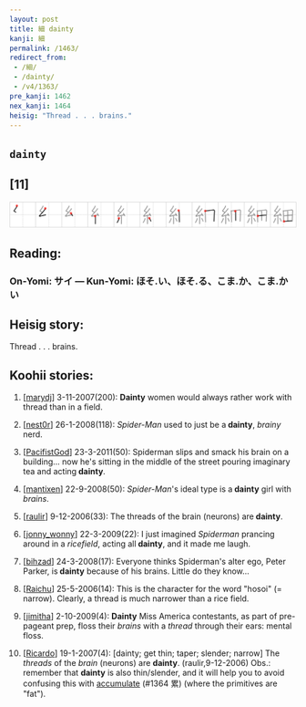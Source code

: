 ```yaml
---
layout: post
title: 細 dainty
kanji: 細
permalink: /1463/
redirect_from:
 - /細/
 - /dainty/
 - /v4/1363/
pre_kanji: 1462
nex_kanji: 1464
heisig: "Thread . . . brains."
---
```


## `dainty`

## [11]

<div class="stroke"><img src="../images/E7B4B0.png" /></div>

## Reading:

### On-Yomi: サイ &mdash; Kun-Yomi: ほそ.い、ほそ.る、こま.か、こま.かい

## Heisig story:

Thread . . . brains.

## Koohii stories:

1) [<a href="http://kanji.koohii.com/profile/marydj">marydj</a>] 3-11-2007(200): <strong>Dainty</strong> women would always rather work with thread than in a field.

2) [<a href="http://kanji.koohii.com/profile/nest0r">nest0r</a>] 26-1-2008(118): <em>Spider-Man</em> used to just be a<strong> dainty</strong>, <em>brainy</em> nerd.

3) [<a href="http://kanji.koohii.com/profile/PacifistGod">PacifistGod</a>] 23-3-2011(50): Spiderman slips and smack his brain on a building... now he&#039;s sitting in the middle of the street pouring imaginary tea and acting<strong> dainty</strong>.

4) [<a href="http://kanji.koohii.com/profile/mantixen">mantixen</a>] 22-9-2008(50): <em>Spider-Man</em>&#039;s ideal type is a<strong> dainty</strong> girl with <em>brains</em>.

5) [<a href="http://kanji.koohii.com/profile/raulir">raulir</a>] 9-12-2006(33): The threads of the brain (neurons) are<strong> dainty</strong>.

6) [<a href="http://kanji.koohii.com/profile/jonny_wonny">jonny_wonny</a>] 22-3-2009(22): I just imagined <em>Spiderman</em> prancing around in a <em>ricefield</em>, acting all<strong> dainty</strong>, and it made me laugh.

7) [<a href="http://kanji.koohii.com/profile/bihzad">bihzad</a>] 24-3-2008(17): Everyone thinks Spiderman&#039;s alter ego, Peter Parker, is<strong> dainty</strong> because of his brains. Little do they know...

8) [<a href="http://kanji.koohii.com/profile/Raichu">Raichu</a>] 25-5-2006(14): This is the character for the word &quot;hosoi&quot; (= narrow). Clearly, a thread is much narrower than a rice field.

9) [<a href="http://kanji.koohii.com/profile/jimitha">jimitha</a>] 2-10-2009(4): <strong>Dainty</strong> Miss America contestants, as part of pre-pageant prep, floss their <em>brains</em> with a <em>thread</em> through their ears: mental floss.

10) [<a href="http://kanji.koohii.com/profile/Ricardo">Ricardo</a>] 19-1-2007(4): [dainty; get thin; taper; slender; narrow] The <em>threads</em> of the <em>brain</em> (neurons) are <strong>dainty</strong>. (raulir,9-12-2006) Obs.: remember that <strong>dainty</strong> is also thin/slender, and it will help you to avoid confusing this with <a href="../1364">accumulate</a> (#1364 累) (where the primitives are &quot;fat&quot;).

